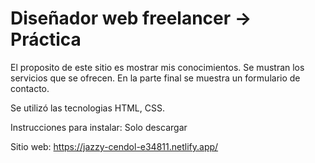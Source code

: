 # Diseñador web freelancer -> Práctica 
El proposito de este sitio es mostrar mis conocimientos. Se mustran los servicios que se ofrecen. En la parte final se muestra un formulario de contacto.

Se utilizó las tecnologias HTML, CSS.

Instrucciones para instalar:
Solo descargar

Sitio web: 
https://jazzy-cendol-e34811.netlify.app/
